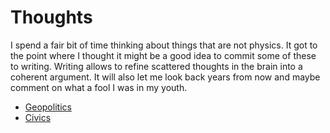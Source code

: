 # Thoughts

I spend a fair bit of time thinking about things that are not physics. It got to
the point where I thought it might be a good idea to commit some of these to
writing. Writing allows to refine scattered thoughts in the brain into a
coherent argument. It will also let me look back years from now and
maybe comment on what a fool I was in my youth.



* [Geopolitics](./straits.md)
* [Civics](./straits/post2/post_2.md)
